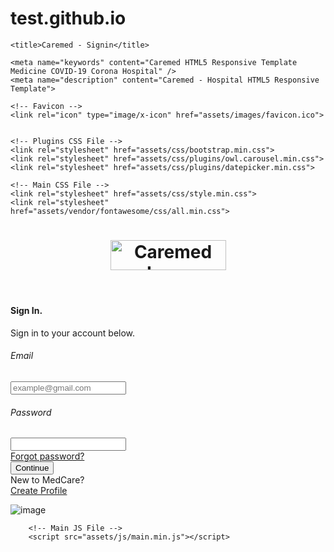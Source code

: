 # test.github.io


<!DOCTYPE html>
<html lang="en">
<head>
	<meta charset="UTF-8">
	<meta name="viewport" content="width=device-width, initial-scale=1.0, minimum-scale=1.0">

	<title>Caremed - Signin</title>

	<meta name="keywords" content="Caremed HTML5 Responsive Template Medicine COVID-19 Corona Hospital" />
	<meta name="description" content="Caremed - Hospital HTML5 Responsive Template">
		
	<!-- Favicon -->
	<link rel="icon" type="image/x-icon" href="assets/images/favicon.ico">
	
	
	<!-- Plugins CSS File -->
	<link rel="stylesheet" href="assets/css/bootstrap.min.css">
	<link rel="stylesheet" href="assets/css/plugins/owl.carousel.min.css">
    <link rel="stylesheet" href="assets/css/plugins/datepicker.min.css">

	<!-- Main CSS File -->
	<link rel="stylesheet" href="assets/css/style.min.css">
	<link rel="stylesheet" href="assets/vendor/fontawesome/css/all.min.css">
	
</head>
<body>
    <!------------------------------------------------
	loading overlay - start
	------------------------------------------------>
	<div class="loading-overlay">
		<div class="bounce-loader">
			<div class="bounce1"></div>
			<div class="bounce2"></div>
			<div class="bounce3"></div>
		</div>
	</div>
	<!------------------------------------------------
	loading overlay - end
	------------------------------------------------>
    <div class="page-wrapper">
        <!------------------------------------------------
	    navigation - start
	    ------------------------------------------------>
        <header class="header header-sign">
            <div class="header-middle header-middle-simple">
                <div class="header-left">
                    <a href="index.html" class="logo">
                        <h1 class="mb-0"><img src="assets/images/logo.png" alt="Caremed Logo" width="185" height="48"></h1>
                    </a>
                </div>
            </div>
        </header>
        <!------------------------------------------------
	    navigation - end
	    ------------------------------------------------>
        <main class="main">
            <!------------------------------------------------
	        login - start
	        ------------------------------------------------>
            <!-- 
                background image is added through css and can be modified in the _sections.scss file
                the image is added to the .bg-section-17 class.
            -->
            <div class="height-100vh login-section position-relative bg-section bg-section-17">
                <form class="sign-form">
                    <div class="form-heading text-center">
                        <h4 class="sub-title ls-n-20 line-height-1 mb-2">Sign In.</h4>
                        <span class="heading-desc">
                            Sign in to your account below.
                        </span>
                    </div>
                    <div class="form-content">
                        <div class="input-group input-light">
                            <h6 class="input-title">Email</h6>
                            <input type="email" class="form-control" placeholder="example@gmail.com" required>
                        </div>
                        <div class="input-group input-light">
                            <h6 class="input-title">Password</h6>
                            <input type="password" class="form-control" required>
                        </div>
                        <div class="btn-link">
                            <a href="#">Forgot password?</a>
                        </div>
                        <button type="submit" class="btn btn-form btn-secondary-color">
                            <span>Continue</span>
                        </button>
                        <div class="term-privacy d-flex justify-content-center">
                            <span class="line-height-1">New to MedCare? </span>
                            <div class="btn-link">
                                <a class="line-height-1" href="signup.html">Create Profile</a>
                            </div>
                        </div>
                    </div>
                </form>
                <div class="foreground-img">
					<img src="assets/images/backgrounds/background-1-fore.png" alt="image">					
				</div>
            </div>
            <!------------------------------------------------
	        login - end
	        ------------------------------------------------>
        </main>
    </div>
        <!-- Plugins JS File -->
        <script src="assets/js/jquery.min.js"></script>
        <script src="assets/js/bootstrap.bundle.min.js"></script>
        <script src="assets/js/jquery.waypoints.min.js"></script>
        <script src="assets/js/plugins/owl.carousel.min.js"></script>
        <script src="assets/js/plugins/datepicker.min.js"></script>
        <script src="assets/js/plugins/imagesloaded.pkgd.min.js"></script>
        <script src="assets/js/plugins/isotope.pkgd.min.js"></script>

        
        <!-- Main JS File -->
        <script src="assets/js/main.min.js"></script>
    
</body>
</html>
